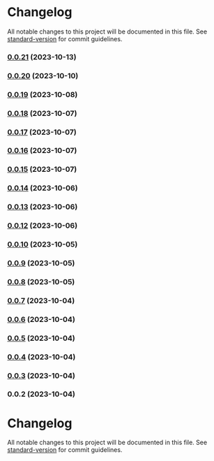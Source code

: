 # Changelog

All notable changes to this project will be documented in this file. See [standard-version](https://github.com/conventional-changelog/standard-version) for commit guidelines.

### [0.0.21](https://github.com/softlightwebgroup/svelte/compare/v0.0.20...v0.0.21) (2023-10-13)

### [0.0.20](https://github.com/softlightwebgroup/svelte/compare/v0.0.19...v0.0.20) (2023-10-10)

### [0.0.19](https://github.com/softlightwebgroup/svelte/compare/v0.0.18...v0.0.19) (2023-10-08)

### [0.0.18](https://github.com/softlightwebgroup/svelte/compare/v0.0.17...v0.0.18) (2023-10-07)

### [0.0.17](https://github.com/softlightwebgroup/svelte/compare/v0.0.16...v0.0.17) (2023-10-07)

### [0.0.16](https://github.com/softlightwebgroup/svelte/compare/v0.0.15...v0.0.16) (2023-10-07)

### [0.0.15](https://github.com/softlightwebgroup/svelte/compare/v0.0.14...v0.0.15) (2023-10-07)

### [0.0.14](https://github.com/softlightwebgroup/svelte/compare/v0.0.13...v0.0.14) (2023-10-06)

### [0.0.13](https://github.com/softlightwebgroup/svelte/compare/v0.0.12...v0.0.13) (2023-10-06)

### [0.0.12](https://github.com/softlightwebgroup/svelte/compare/v0.0.10...v0.0.12) (2023-10-06)

### [0.0.10](https://github.com/softlightwebgroup/svelte/compare/v0.0.9...v0.0.10) (2023-10-05)

### [0.0.9](https://github.com/softlightwebgroup/svelte/compare/v0.0.8...v0.0.9) (2023-10-05)

### [0.0.8](https://github.com/softlightwebgroup/svelte/compare/v0.0.7...v0.0.8) (2023-10-05)

### [0.0.7](https://github.com/softlightwebgroup/svelte/compare/v0.0.6...v0.0.7) (2023-10-04)

### [0.0.6](https://github.com/softlightwebgroup/svelte/compare/v0.0.5...v0.0.6) (2023-10-04)

### [0.0.5](https://github.com/softlightwebgroup/svelte/compare/v0.0.4...v0.0.5) (2023-10-04)

### [0.0.4](https://github.com/softlightwebgroup/svelte/compare/v0.0.3...v0.0.4) (2023-10-04)

### [0.0.3](https://github.com/softlightwebgroup/svelte/compare/v0.0.2...v0.0.3) (2023-10-04)

### 0.0.2 (2023-10-04)

# Changelog

All notable changes to this project will be documented in this file. See [standard-version](https://github.com/conventional-changelog/standard-version) for commit guidelines.
